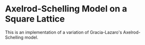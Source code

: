 Axelrod-Schelling Model on a Square Lattice
=======================

This is an implementation of a variation of Gracia-Lazaro's Axelrod-Schelling model.
